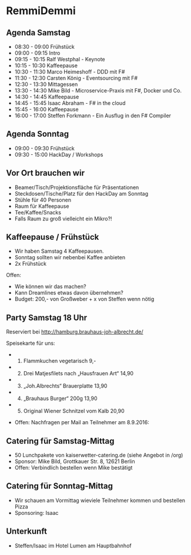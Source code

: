 RemmiDemmi 
============

Agenda Samstag
--------------

 * 08:30 - 09:00 Frühstück
 * 09:00 - 09:15 Intro
 * 09:15 - 10:15 Ralf Westphal - Keynote
 * 10:15 - 10:30 Kaffeepause
 * 10:30 - 11:30 Marco Heimeshoff - DDD mit F#
 * 11:30 - 12:30 Carsten König - Eventsourcing mit F#
 * 12:30 - 13:30 Mittagessen
 * 13:30 - 14:30 Mike Bild - Microservice-Praxis mit F#, Docker und Co.
 * 14:30 - 14:45 Kaffeepause
 * 14:45 - 15:45 Isaac Abraham - F# in the cloud
 * 15:45 - 16:00 Kaffeepause
 * 16:00 - 17:00 Steffen Forkmann - Ein Ausflug in den F# Compiler


Agenda Sonntag
--------------

 * 09:00 - 09:30 Frühstück
 * 09:30 - 15:00 HackDay / Workshops

Vor Ort brauchen wir
--------------------

  * Beamer/Tisch/Projektionsfläche für Präsentationen
  * Steckdosen/Tische/Platz für den HackDay am Sonntag
  * Stühle für 40 Personen
  * Raum für Kaffeepause
  * Tee/Kaffee/Snacks
  * Falls Raum zu groß vielleicht ein Mikro?!

Kaffeepause / Frühstück
-----------------------

* Wir haben Samstag 4 Kaffeepausen.
* Sonntag sollten wir nebenbei Kaffee anbieten
* 2x Frühstück

Offen: 
  * Wie können wir das machen?
  * Kann Dreamlines etwas davon übernehmen?
  * Budget: 200,- von Großweber + x von Steffen wenn nötig

Party Samstag 18 Uhr
--------------------

  Reserviert bei http://hamburg.brauhaus-joh-albrecht.de/
   
   Speisekarte für uns:
 * 1) Flammkuchen vegetarisch 9,-
 * 2) Drei Matjesfilets nach „Hausfrauen Art“ 14,90
 * 3) „Joh.Albrechts“ Brauerplatte 13,90
 * 4) „Brauhaus Burger“ 200g 13,90
 * 5) Original Wiener Schnitzel vom Kalb 20,90

 * Offen: Nachfragen per Mail an Teilnehmer am 8.9.2016:

Catering für Samstag-Mittag
---------------------------

 * 50 Lunchpakete von kaiserwetter-catering.de (siehe Angebot in /org)
 * Sponsor: Mike Bild, Grottkauer Str. 8, 12621 Berlin
 * Offen: Verbindlich bestellen wenn Mike bestätigt

Catering für Sonntag-Mittag
---------------------------

  * Wir schauen am Vormittag wieviele Teilnehmer kommen und bestellen Pizza
  * Sponsoring: Isaac

Unterkunft
----------

  * Steffen/Isaac im Hotel Lumen am Hauptbahnhof 